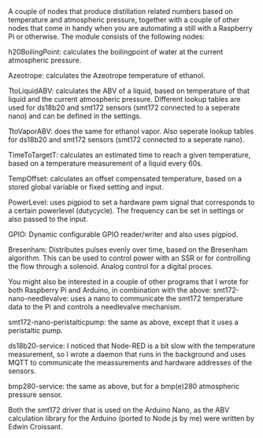 A couple of nodes that produce distillation related numbers based on temperature and atmospheric pressure, together with a couple of other nodes
that come in handy when you are automating a still with a Raspberry Pi or otherwise.
The module consists of the following nodes:


h20BoilingPoint: calculates the boilingpoint of water at the current atmospheric pressure.


Azeotrope:  calculates the Azeotrope temperature of ethanol.


TtoLiquidABV: calculates the ABV of a liquid, based on temperature of that liquid and the current atmospheric pressure. Different lookup tables are used for ds18b20 and smt172 sensors (smt172 connected to a seperate nano) and can be defined in the settings.


TtoVaporABV:  does the same for ethanol vapor. Also seperate lookup tables for ds18b20 and smt172 sensors (smt172 connected to a seperate nano).


TimeToTargetT: calculates an estimated time to reach a given temperature, based on a temperature measurement of a liquid every 60s.


TempOffset: calculates an offset compensated temperature, based on a stored global variable or fixed setting and input.


PowerLevel: uses pigpiod to set a hardware pwm signal that corresponds to a certain powerlevel (dutycycle). The frequency can be set in settings or also passed to the input.


GPIO: Dynamic configurable GPIO reader/writer and also uses pigpiod.


Bresenham: Distributes pulses evenly over time, based on the Bresenham algorithm. This can be used to control power with an SSR or for controlling the flow through a solenoid. Analog control for a digital proces.


You might also be interested in a couple of other programs that I wrote for both Raspberry Pi and Arduino, in combination with the above:
smt172-nano-needlevalve: uses a nano to communicate the smt172 temperature data to the Pi and controls a needlevalve mechanism.

smt172-nano-peristalticpump: the same as above, except that it uses a peristaltic pump.

ds18b20-service: I noticed that Node-RED is a bit slow with the temperature measurement, so I wrote a daemon that runs in the background and uses MQTT to communicate the meassurements and hardware addresses of the sensors.

bmp280-service: the same as above, but for a bmp(e)280 atmospheric pressure sensor.


Both the smt172 driver that is used on the Arduino Nano, as the ABV calculation library for the Arduino (ported to Node.js by me) were written by Edwin Croissant.
